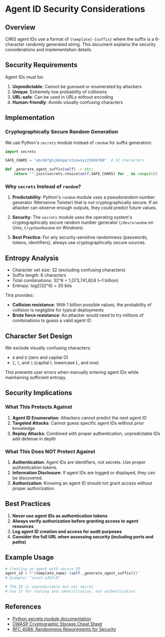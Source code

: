 # Agent ID Security Considerations

## Overview

CIRIS agent IDs use a format of `{template}-{suffix}` where the suffix is a 6-character randomly generated string. This document explains the security considerations and implementation details.

## Security Requirements

Agent IDs must be:
1. **Unpredictable**: Cannot be guessed or enumerated by attackers
2. **Unique**: Extremely low probability of collisions
3. **URL-safe**: Can be used in URLs without encoding
4. **Human-friendly**: Avoids visually confusing characters

## Implementation

### Cryptographically Secure Random Generation

We use Python's `secrets` module instead of `random` for suffix generation:

```python
import secrets

SAFE_CHARS = "abcdefghjkmnpqrstuvwxyz23456789"  # 32 characters

def _generate_agent_suffix(self) -> str:
    return "".join(secrets.choice(self.SAFE_CHARS) for _ in range(6))
```

### Why `secrets` Instead of `random`?

1. **Predictability**: Python's `random` module uses a pseudorandom number generator (Mersenne Twister) that is not cryptographically secure. If an attacker can observe enough outputs, they could predict future values.

2. **Security**: The `secrets` module uses the operating system's cryptographically secure random number generator (`/dev/urandom` on Unix, `CryptGenRandom` on Windows).

3. **Best Practice**: For any security-sensitive randomness (passwords, tokens, identifiers), always use cryptographically secure sources.

## Entropy Analysis

- Character set size: 32 (excluding confusing characters)
- Suffix length: 6 characters
- Total combinations: 32^6 = 1,073,741,824 (~1 billion)
- Entropy: log2(32^6) = 30 bits

This provides:
- **Collision resistance**: With 1 billion possible values, the probability of collision is negligible for typical deployments
- **Brute force resistance**: An attacker would need to try millions of combinations to guess a valid agent ID

## Character Set Design

We exclude visually confusing characters:
- `0` and `O` (zero and capital O)
- `I`, `l`, and `1` (capital I, lowercase L, and one)

This prevents user errors when manually entering agent IDs while maintaining sufficient entropy.

## Security Implications

### What This Protects Against

1. **Agent ID Enumeration**: Attackers cannot predict the next agent ID
2. **Targeted Attacks**: Cannot guess specific agent IDs without prior knowledge
3. **Replay Attacks**: Combined with proper authentication, unpredictable IDs add defense in depth

### What This Does NOT Protect Against

1. **Authentication**: Agent IDs are identifiers, not secrets. Use proper authentication tokens.
2. **Information Disclosure**: If agent IDs are logged or displayed, they can be discovered.
3. **Authorization**: Knowing an agent ID should not grant access without proper authorization.

## Best Practices

1. **Never use agent IDs as authentication tokens**
2. **Always verify authorization before granting access to agent resources**
3. **Log agent ID creation and access for audit purposes**
4. **Consider the full URL when assessing security (including ports and paths)**

## Example Usage

```python
# Creating an agent with secure ID
agent_id = f"{template_name}-{self._generate_agent_suffix()}"
# Example: "scout-a3b7c9"

# The ID is unpredictable but not secret
# Use it for routing and identification, not authentication
```

## References

- [Python secrets module documentation](https://docs.python.org/3/library/secrets.html)
- [OWASP Cryptographic Storage Cheat Sheet](https://cheatsheetseries.owasp.org/cheatsheets/Cryptographic_Storage_Cheat_Sheet.html)
- [RFC 4086: Randomness Requirements for Security](https://www.rfc-editor.org/rfc/rfc4086.html)
